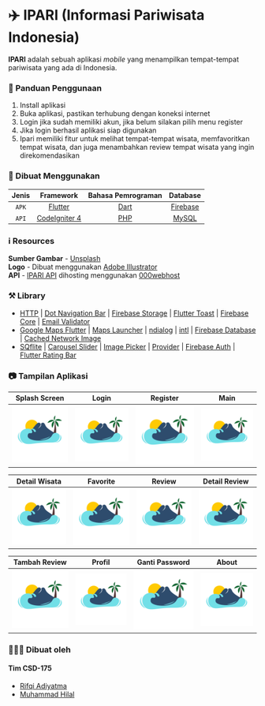 # ✈️ IPARI (Informasi Pariwisata Indonesia)
__IPARI__ adalah sebuah aplikasi _mobile_ yang menampilkan tempat-tempat pariwisata yang ada di Indonesia.    
  
  
### 📖 Panduan Penggunaan
1. Install aplikasi
2. Buka aplikasi, pastikan terhubung dengan koneksi internet
3. Login jika sudah memiliki akun, jika belum silakan pilih menu register
4. Jika login berhasil aplikasi siap digunakan
5. Ipari memiliki fitur untuk melihat tempat-tempat wisata, memfavoritkan tempat wisata, dan juga menambahkan review tempat wisata yang ingin direkomendasikan  
  
  
### 📝 Dibuat Menggunakan
Jenis | Framework | Bahasa Pemrograman | Database
:----------:|:----------:|:-------------:|:--------:
`APK` | [Flutter](https://flutter.dev/)  | [Dart](https://dart.dev/) | [Firebase](https://firebase.google.com/)
`API` | [CodeIgniter 4](https://codeigniter.com/) | [PHP](https://www.php.net/) | [MySQL](https://www.mysql.com/)

### ℹ️ Resources
__Sumber Gambar__ - [Unsplash](https://unsplash.com/)<br>
__Logo__ - Dibuat menggunakan [Adobe Illustrator](https://www.adobe.com/sea/products/illustrator.html?gclid=CjwKCAiAtouOBhA6EiwA2nLKH1N7VPWRa-TyMrX47aBPiixWDgtocyQxaGix4FTT0rKzbO2o_dTDDxoCdqcQAvD_BwE&sdid=ZXL8F24K&mv=search&ef_id=CjwKCAiAtouOBhA6EiwA2nLKH1N7VPWRa-TyMrX47aBPiixWDgtocyQxaGix4FTT0rKzbO2o_dTDDxoCdqcQAvD_BwE:G:s&s_kwcid=AL!3085!3!472466910439!e!!g!!adobe%20illustrator!11350284429!111298123836)  
__API__ - [IPARI API](https://ipariwisata.000webhostapp.com/) dihosting menggunakan [000webhost](https://id.000webhost.com/) 

### ⚒️ Library
- [HTTP](https://pub.dev/packages/http) | [Dot Navigation Bar](https://pub.dev/packages/dot_navigation_bar) | [Firebase Storage](https://pub.dev/packages/firebase_storage) | [Flutter Toast](https://pub.dev/packages/fluttertoast) | [Firebase Core](https://pub.dev/packages/firebase_core) | [Email Validator](https://pub.dev/packages/email_validator)
- [Google Maps Flutter](https://pub.dev/packages/google_maps_flutter) | [Maps Launcher](https://pub.dev/packages/maps_launcher) | [ndialog](https://pub.dev/packages/ndialog) | [intl](https://pub.dev/packages/intl) | [Firebase Database](https://pub.dev/packages/firebase_database) | [Cached Network Image](https://pub.dev/packages/cached_network_image)
- [SQflite](https://pub.dev/packages/sqflite) | [Carousel Slider](https://pub.dev/packages/carousel_slider) | [Image Picker](https://pub.dev/packages/image_picker) | [Provider](https://pub.dev/packages/provider) | [Firebase Auth](https://pub.dev/packages/firebase_auth) | [Flutter Rating Bar](https://pub.dev/packages/flutter_rating_bar)

### 📷 Tampilan Aplikasi
Splash Screen | Login | Register | Main
:----------:|:----------:|:-------------:|:----------:
<img src="assets/Logo Background Putih.png" width=200/> | <img src="assets/Logo Background Putih.png" width=200/> | <img src="assets/Logo Background Putih.png" width=200/> | <img src="assets/Logo Background Putih.png" width=200/>

Detail Wisata | Favorite | Review | Detail Review
:----------:|:----------:|:-------------:|:----------:
<img src="assets/Logo Background Putih.png" width=200/> | <img src="assets/Logo Background Putih.png" width=200/> | <img src="assets/Logo Background Putih.png" width=200/> | <img src="assets/Logo Background Putih.png" width=200/>

Tambah Review | Profil | Ganti Password | About 
:----------:|:----------:|:-------------:|:----------:
<img src="assets/Logo Background Putih.png" width=200/> | <img src="assets/Logo Background Putih.png" width=200/> | <img src="assets/Logo Background Putih.png" width=200/> | <img src="assets/Logo Background Putih.png" width=200/>

### 🧑‍🤝‍🧑 Dibuat oleh
#### Tim CSD-175
- [Rifqi Adiyatma](https://github.com/rifqiadiyatma)
- [Muhammad Hilal](https://github.com/iamuhilal)

